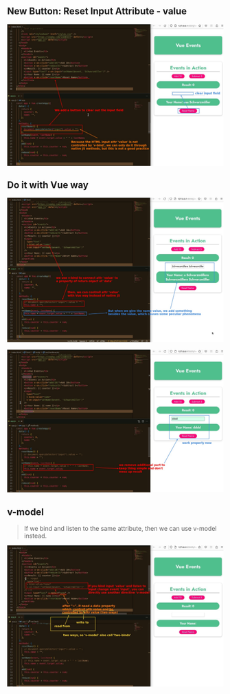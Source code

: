## **New Button: Reset Input Attribute - value**

![Alt new button: reset value](pic/01.jpg)

## **Do it with Vue way**

![Alt bind value but strange result](pic/02.jpg)

![Alt remove addition string to name](pic/03.jpg)

## **v-model**

> If we bind and listen to the same attribute, then we can use v-model instead.

![Alt v-model](pic/04.jpg)
